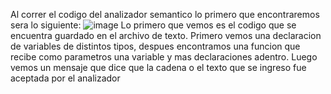 Al correr el codigo del analizador semantico lo primero que encontraremos sera lo siguiente:
![image](https://github.com/Brug4c/Seminario-de-traductores-2/assets/157430737/8e0fd34f-86a1-4034-9f9f-e781a4050c65)
Lo primero que vemos es el codigo que se encuentra guardado en el archivo de texto.
Primero vemos una declaracion de variables de distintos tipos, despues encontramos una funcion que recibe como parametros una variable y mas declaraciones adentro.
Luego vemos un mensaje que dice que la cadena o el texto que se ingreso fue aceptada por el analizador


